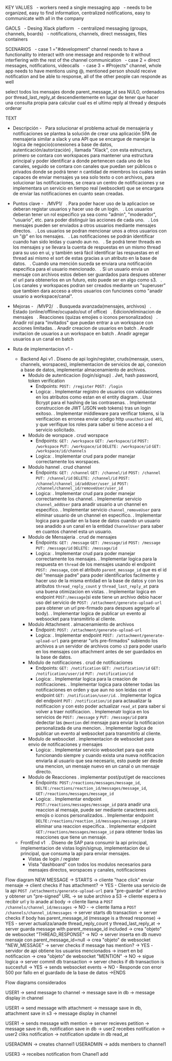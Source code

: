 KEY VALUES
 	- workers need a single messaging app
 		- needs to be organized, easy to find information, centralized notifications, easy to communicate with all in the company

GAOLS
 	- Desing Xlack platform
 		- centralized messaging (groups, channels, boards)
 			- notifications, channels, direct messages, files containers

SCENARIOS
 	- case 1 ="#development" channel needs to have a functionality to interact with one message and responde to it without interfiering with the rest of the channel communication
 	- case 2 = direct messages, notifications, videocalls
 	- case 3 = #Projects" channel, whole app needs to have mentions using @, mentioned person should receive notification and be able to response, all of the other people can responde as well



select todos los mensajes donde parent_message_id sea NULO, ordenados por thread_last_reply_at descendientemente en lugar de tener que hacer una consulta propia para calcular cual es el ultimo reply al thread y después ordenar


TEXT

- Descripción -
 	Para solucionar el problema actual de mensajeria y notificaciones se plantea la solución de crear una aplicación SPA de mensajeria similar a slack y una API que se encargue de manejar la lógica de negocio(conexiones a base de datos, autenticación/autorización) , llamada "Xlack", con esta estructura, primero se contara con workspaces para mantener una estructura principal y poder identificar a donde pertenecen cada uno de los canales, seguido se contara con canales que puedan ser públicos o privados donde se podrá tener n cantidad de miembros los cuales serán capaces de enviar mensajes ya 	sea solo texto o con archivos, para solucionar las notificaciones, se creara un centro de notificaciones y se implementara un servicio en tiempo real (websocket) que se encargara de enviar las notificaciones en cuanto sean creadas.

- Puntos clave -
 	/MVP1/
 	. Para poder hacer uso de la aplicacion se deberan registar usuarios y hacer uso de un login.
 	. Los usuarios deberan tener un rol especifico ya sea como "admin", "moderador", "usuario", etc. para poder distinguir las acciones de cada uno.
 	. Los mensajes pueden ser enviados a otros usuarios mediante mensajes directos.
 	. Los usuarios se podran mencionar unos a otros usuarios con un "@" en los mensajes.
 	. Las notificaciones se podrán identificar cuando han sido leidas y cuando aun no.
 	. Se podrá tener threads en los mensajes y se llevara la cuenta de respuestas en un mismo thread para su uso en ui, y también será fácil identificar las respuestas en el thread asi mismo el sort de estas gracias a un atributo
      en la base de datos.
 	. Cuando una mención suceda se enviara una notificación especifica para el usuario mencionado.
 	. Si un usuario envia un mensaje con archivos estos deben ser guardados para despues obtener el url para obtenerlos en un futuro, esto puede ser en algo como s3.
 	. Los canales y workspaces podran ser creados mediante un "superuser" que tambien dara acceso a otros usuarios con funciones como "anadir usuario a workspace/canal".
- Mejoras -
 	/MVP2/
 	. Busqueda avanzada(mensajes, archivos)
 	. Estado (online/offline/ocupado/out of office)
 	. Edicion/eliminacion de mensajes
 	. Reacciones (quizas emojies o iconos personalizados)
 	. Anadir rol para "invitados" que puedan entrar a un workspace con acciones limitadas.
    . Anadir creacion de usuarios en batch
    . Anadir invitacion de usuarios a un workspace en batch
    . Anadir agregar usuarios a un canal en batch

- Ruta de implementacion v1 -
    - Backend Api v1
    . Diseno de api login/register, cruds(mensaje, users, channels, worspaces), implementacion de servicios de api, conexion a base de datos, implementar almacenamiento de archivos.
        - Modulo de autenticacion (login/signup)
        . Jwt, hash password, token verification
            - Endpoints: `POST: /register` `POST: /login`
            - Logica: 
                . Implementar registro de usuarios con validaciones en los atributos como estan en el entity diagram.
                . Usar Bcrypt para el hashing de las contrasenas.
                . Implementar construccion de JWT (JSON web tokens) tras un login exitoso. 
                . Implementar middleware para verificar tokens, si la verificacion es erronea enviar codigo http `unauthorized 401`, y que verifique los roles para saber si tiene acceso a el servicio solicitado.
        - Modulo de worspace
        . crud worspace
            - Endpoints: `GET: /workspace` `GET: /workspace/id` `POST: /workspace` `PUT: /workspace/id` `DELETE: /workspace/id` `GET: /workspace/id/channels`
            - Logica:
                . Implementar crud para poder manejar correctamente los worspaces.
        - Modulo hannel
        . crud channel
            - Endpoints: `GET: /channel` `GET: /channel/id` `POST: /channel` `PUT: /channel/id` `DELETE: /channel/id` `POST: /channel/channel_id/addUser/user_id` `POST: /channel/channel_id/removeUser/user_id`
            - Logica:
                . Implementar crud para poder manejar correctamente los channel.
                . Implementar servicio `channel_addUser` para anadir usuario a un channel en especifico.
                . Implementar servicio `channel_removeUser` para eliminar usuario de un channel en especifico.
                . Implementar logica para guardar en la base de datos cuando un usuario sea anadido a un canal en la entidad `ChannelUser` para saber en cuantos channel esta un usuario.
        - Modulo de Mensajeria
        . crud de mensajes
            - Endpoints: `GET: /message` `GET: /message/id` `POST: /message` `PUT: /message/id` `DELETE: /message/id`
            - Logica: 
                . Implementar crud para poder manejar correctamente los mensajes.
                . Implementar logica para la respuesta en `thread` de los mensajes usando el endpoint `POST: /message`, con el atributo `parent_message_id` que es el id del "mensaje padre" para poder identificarlos facilmente y hacer uso de la misma entidad en la base de datos y con los atributos `thread_reply_count` y `thread_last_reply_at` para una buena otimizacion en vistas.
                . Implementar logica en endpoint  `POST:/message`(si este tiene un archivo debio hacer uso del servicio de `POST: /attachment/generate-upload-url` para obtener un url pre-firmado para despues agregarlo al body).
                . Implementar logica de publicar un evento al websocket para transmitirlo al cliente.
        - Modulo Attachment
        . almacenamiento de archivos
            - Endpoint: `POST: /attachment/generate-upload-url`
            - Logica:
                . Implementar endpoint `POST: /attachment/generate-upload-url` para generar "urls pre-firmados" subiendo los archivos a un servidor de archivos como `s3` para poder usarlo en los mensajes con attachment antes de ser guardados en la base de datos.
        - Modulo de notificaciones
        . crud de notificaciones
            - Endpoints: `GET: /notification` `GET: /notification/id` `GET: /notification/user/id` `PUT: /notification/id`
            - Logica:
                . Implementar logica para la creacion de notificaciones.
                . Implementar logica para obtener todas las notificaciones en orden y que aun no son leidas con el endpoint `GET: /notification/user/id`.
                . Implementar logica del endpoint `PUT: /notification/id` para actaualizar la notificacion y con esto poder actualizar `read_at` para saber si volver a traer notificacion.
                . Implemenatr logica en los servicios de `POST: /message` y `PUT: /message/id` para dedectar las `@mention` del mensaje para enviar la notificacion personalizada de una mencion.
                . Implementar logica de publicar un evento al websocket para transmitirlo al cliente.
        - Modulo de websocket
        . implementacion de websocket para envio de notificaciones y mensajes
            - Logica:
                . Implementar servicio websocket para que este funcionando siempre y cuando exista una nueva notificacion enviarla al usuario que sea necesario, esto puede ser desde una mencion, un mensaje nuevo en un canal o un mensaje directo.
        - Modulo de Reacciones
        . implementar post/put/get de reacciones
            - Endpoints: `POST:/reactions/messages/message_id`, `DELTE:/reactions/reaction_id/messages/message_id`, `GET:/reactions/messages/message_id`
            - Logica:
                . Implementar endpoint `POST:/reactions/messages/message_id` para anadir una reaccion al mensaje, puede ser mediante caracteres ascii, emojis o iconos personalizados.
                . Implementar endpoint `DELTE:/reactions/reaction_id/messages/message_id` para eliminar una reaccion especifica.
                . Implementar endpoint `GET:/reactions/messages/message_id` para obtener todas las reacciones que tiene un mensaje.
    - FrontEnd v1
 	. Diseno de SAP para consumir la api principal, implementacion de vistas login/signup, implementacion de ui principal, que consuma la api para enviar mensajes.
        - Vistas de login / register
        - Vista "dashboard" con todos los modulos necesarios para mensajes directos, worspaces y canales, notificaciones 




Flow diagram
    NEW MESSAGE
        -> STARTS
        -> cliente "hace click" enviar mensaje
        -> client checks if has attachment?
            -> YES - Cliente usa servicio de la api `POST /attachments/generate-upload-url` para "pre-guardar" el archivo y obtener un "pre-signed" URL
                    -> se sube archivo a S3
                    -> cliente espera a recibir url y lo anade al body
                    -> cliente llama a `POST /channels/channel_id/messages`
            -> NO - 
                -> cliente llama a `POST /channels/channel_id/messages`
        -> server starts db transaction
        -> server checks if body has parent_message_id (message is a thread response)
            -> YES - server actualiza/anade thread_reply_count y thread_last_reply_at 
                -> server guarda message with parent_message_id included
                -> crea "objeto" de websocket "THREAD_RESPONSE"
            -> NO -> server inserta en db nuevo mensaje con parent_message_id=null
                -> crea "objeto" de websocket "NEW_MESSAGE"
        -> server checks if message has mention?
            -> YES - servidor de api obtiene los usuarios mencionados
                -> insert en bd notificacion
                -> crea "objeto" de websocket "MENTION"
            -> NO -> sigue logica
        -> server commit db transaction
        -> server checks if db transaction is succesfull
            -> YES  -> sends websocket events
            -> NO - Responde con error 500 por fallo en el guardado de la base de datos
        ->ENDS

Flow diagrams considerados

USER1 -> send message to channel -> message save in db -> message display in channel

USER1 -> send message with attachment -> message save in db, attachment save in s3 -> message display in channel

USER1 -> sends message with mention -> server recieves petition -> message save in db, notification save in db -> user2 receibes notification -> user2 cliks notification -> notification update in db read_at

USERADMIN -> creates channel1
USERADMIN -> adds members to channel1

USER3 -> receibes notification from Chanel1 add